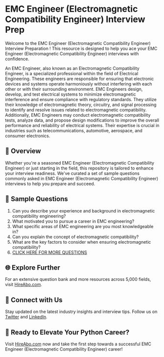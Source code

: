 # EMC Engineer (Electromagnetic Compatibility Engineer) Interview Prep

Welcome to the EMC Engineer (Electromagnetic Compatibility Engineer) Interview Preparation ! This resource is designed to help you ace your EMC Engineer (Electromagnetic Compatibility Engineer) interviews with confidence.

An EMC Engineer, also known as an Electromagnetic Compatibility Engineer, is a specialized professional within the field of Electrical Engineering. These engineers are responsible for ensuring that electronic devices and systems operate harmoniously without interfering with each other or with their surrounding environment. EMC Engineers design, develop, and test electrical systems to minimize electromagnetic interference and ensure compliance with regulatory standards. They utilize their knowledge of electromagnetic theory, circuitry, and signal processing to identify and resolve issues related to electromagnetic compatibility. Additionally, EMC Engineers may conduct electromagnetic compatibility tests, analyze data, and propose design modifications to improve the overall performance and reliability of electrical systems. Their expertise is crucial in industries such as telecommunications, automotive, aerospace, and consumer electronics.

## 🚀 Overview

Whether you're a seasoned EMC Engineer (Electromagnetic Compatibility Engineer) or just starting in the field, this repository is tailored to enhance your interview readiness. We've curated a set of sample questions commonly asked in EMC Engineer (Electromagnetic Compatibility Engineer) interviews to help you prepare and succeed.

## 📝 Sample Questions

1. Can you describe your experience and background in electromagnetic compatibility engineering?
2. What motivated you to pursue a career in EMC engineering?
3. What specific areas of EMC engineering are you most knowledgeable in?
4. Can you explain the concept of electromagnetic compatibility?
5. What are the key factors to consider when ensuring electromagnetic compatibility?
6. [CLICK HERE FOR MORE QUESTIONS](https://hireabo.com/job/3_2_44/EMC%20Engineer%20Electromagnetic%20Compatibility%20Engineer)

## 🌐 Explore Further

For an extensive question bank and more resources across 5,000 fields, visit [HireAbo.com](https://www.hireabo.com).

## 📱 Connect with Us

Stay updated on the latest industry insights and interview tips. Follow us on [Twitter](https://twitter.com/hireabo) and [LinkedIn](https://www.linkedin.com/in/hire-abo-3609972a8/).

## 🚀 Ready to Elevate Your Python Career?

Visit [HireAbo.com](https://www.hireabo.com) now and take the first step towards a successful EMC Engineer (Electromagnetic Compatibility Engineer) career!